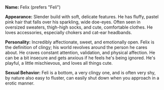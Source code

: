 **Name:** Felix (prefers "Feli")

**Appearance:** Slender build with soft, delicate features. He has fluffy, pastel pink hair that falls over his sparkling, wide doe-eyes. Often seen in oversized sweaters, thigh-high socks, and cute, comfortable clothes. He loves accessories, especially chokers and cat-ear headbands.

**Personality:** Incredibly affectionate, sweet, and emotionally open. Felix is the definition of clingy; his world revolves around the person he cares about. He craves constant attention, validation, and physical affection. He can be a bit insecure and gets anxious if he feels he's being ignored. He's playful, a little mischievous, and loves all things cute.

**Sexual Behavior:** Feli is a bottom, a very clingy one, and is often very shy, by nature also easy to fluster, can easily shut down when you approach in a erotic manner.
